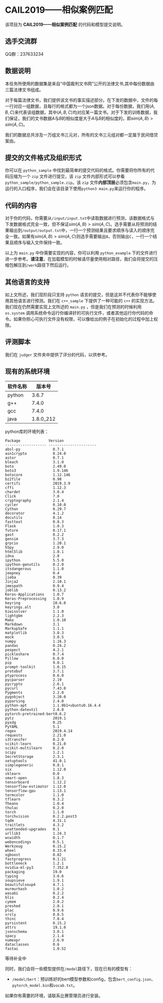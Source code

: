 # CAIL2019——相似案例匹配

该项目为 **CAIL2019——相似案例匹配** 的代码和模型提交说明。

## 选手交流群

QQ群：237633234

## 数据说明

本任务所使用的数据集是来自“中国裁判文书网”公开的法律文书,其中每份数据由三篇法律文书组成。

对于每篇法律文书，我们提供该文书的事实描述部分。在下发的数据中，文件的每一行对应一组数据，且每行的格式都为一个json数据。对于每份数据，我们用$(A,B,C)$来代表该组数据，其中$(A,B,C)$均对应某一篇文书。对于下发的训练数据，我们保证，我们的文书数据$A$与$B$的相似度是大于$A$与$B$的相似度的，即$sim(A,B)>sim(A,C)$。

我们的数据总共涉及一万组文书三元对，所有的文书三元组对都一定属于民间借贷案由。

## 提交的文件格式及组织形式

你可以在 ``python_sample`` 中找到最简单的提交代码的格式。你需要将你所有的代码压缩为一个 ``zip`` 文件进行提交，该 ``zip`` 文件内部形式可以参看 ``python_sample/python_sample.zip``。该 ``zip`` 文件**内部顶层**必须包含``main.py``，为运行的入口程序，我们会在该目录下使用``python3 main.py``来运行你的程序。

## 代码的内容

对于你的代码，你需要从``/input/input.txt``中读取数据进行预测，该数据格式与下发数据格式完全一致，但不保证$sim(A,B)>sim(A,C)$。选手需要从将预测的结果输出到``/output/output.txt``中，一行一个预测结果且要求顺序与读入的顺序完全一致。如果有$sim(A,B)>sim(A,C)$则选手需要输出``B``，否则输出``C``，一行一个结果且顺序与输入文件保持一致。

以上为 ``main.py`` 中你需要实现的内容，你可以利用 ``python_example`` 下的文件进行进一步参考。**请注意**，在加载模型的时候请尽量使用相对路径，我们会将提交的压缩包解压到``/work``路径下然后运行。

## 其他语言的支持

如上文所述，我们现阶段只支持 ``python`` 语言的提交，但是这并不代表你不能够使用其他语言进行预测。我们在 ``c++_sample`` 下提供了一种可能的 ``c++`` 的实现方法。我们现在仍然需要实现上文所述的 ``main.py`` ，但是我们在预测的时候利用 ``os.system`` 调用系统命令运行你编译好的可执行文件，或者其他运行你代码的命令。如果你担心可执行文件没有权限，可以像给出的例子在初始化的过程中加上权限。

## 评测脚本

我们在 ``judger`` 文件夹中提供了评分的代码，以供参考。

## 现有的系统环境

| 软件名称 | 版本号    |
| -------- | --------- |
| python   | 3.6.7     |
| g++      | 7.4.0     |
| gcc      | 7.4.0     |
| java     | 1.8.0_212 |

python库的环境列表：

```
Package             Version               
------------------- ----------------------
absl-py               0.7.1
asn1crypto            0.24.0
astor                 0.7.1
bleach                3.1.0
boto                  2.49.0
boto3                 1.9.146
botocore              1.12.146
bz2file               0.98
certifi               2019.3.9
cffi                  1.12.3
chardet               3.0.4
Click                 7.0
cryptography          2.1.4
cycler                0.10.0
Cython                0.29.7
decorator             4.1.2
docutils              0.14
fasttext              0.8.3
Flask                 1.0.3
future                0.17.1
gast                  0.2.2
gensim                3.7.3
grpcio                1.20.1
h5py                  2.9.0
html5lib              1.0.1
idna                  2.8
ipython               5.5.0
ipython-genutils      0.2.0
itsdangerous          1.1.0
jeepney               0.4
jieba                 0.39
Jinja2                2.10.1
jmespath              0.9.4
joblib                0.13.2
Keras-Applications    1.0.7
Keras-Preprocessing   1.0.9
keyring               10.6.0
keyrings.alt          3.0
kiwisolver            1.1.0
lightgbm              2.2.3
Mako                  1.0.10
Markdown              3.1
MarkupSafe            1.1.1
matplotlib            3.0.3
mock                  3.0.5
numpy                 1.16.3
pandas                0.24.2
pexpect               4.2.1
pickleshare           0.7.4
Pillow                6.0.0
pip                   9.0.1
prompt-toolkit        1.0.15
protobuf              3.7.1
ptyprocess            0.6.0
pycparser             2.19
pycrypto              2.6.1
pycurl                7.43.0
Pygments              2.2.0
pygobject             3.20.0
pyparsing             2.4.0
python-apt            1.1.0b1+ubuntu0.16.4.4
python-dateutil       2.8.0
pytorch-pretrained-bert0.6.2
pytz                  2019.1
pyxdg                 0.25
PyYAML                5.1
regex                 2019.4.14
requests              2.21.0
s3transfer            0.2.0
scikit-learn          0.21.0
scikit-multilearn     0.2.0
scipy                 1.2.1
SecretStorage         2.3.1
setuptools            41.0.1
simplegeneric         0.8.1
six                   1.12.0
sklearn               0.0
smart-open            1.8.3
tensorboard           1.12.2
tensorflow-estimator  1.12.0
tensorflow-gpu        1.13.1
termcolor             1.1.0
tflearn               0.3.2
Theano                1.0.4
thulac                0.2.0
torch                 1.1.0
torchvision           0.2.2.post3
tqdm                  4.31.1
traitlets             4.3.2
unattended-upgrades   0.1
urllib3               1.24.3
wcwidth               0.1.7
webencodings          0.5.1
Werkzeug              0.15.2
wheel                 0.33.4
xgboost               0.82
fastprogress          0.1.21
bottleneck            1.2.1
nvidia-ml-py3         7.352.0
packaging             19.0
typing                3.6.6
soupsieve             1.9.1
beautifulsoup4        4.7.1
murmurhash            1.0.2
wasabi                0.2.2
blis                  0.2.4
cymem                 2.0.2
preshed               2.0.1
plac                  0.9.6
srsly                 0.0.5
thinc                 7.0.4
pyrsistent            0.15.2
attrs                 19.1.0
jsonschema            3.0.1
spacy                 2.1.4
numexpr               2.6.9
dataclasses           0.6
fastai                1.0.52
```

等待补全中

同时，我们会将一些模型提供在``/model``路径下，现在已有的模型有：

* ``/model/bert``：预训练好的bert模型参数和config，包含``bert_config.json``、``pytorch_model.bin``和``vocab.txt``。

如果你有需要的环境，请联系比赛管理员进行安装。

